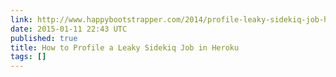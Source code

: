 ```yaml
---
link: http://www.happybootstrapper.com/2014/profile-leaky-sidekiq-job-heroku/
date: 2015-01-11 22:43 UTC
published: true
title: How to Profile a Leaky Sidekiq Job in Heroku
tags: []
---
```



